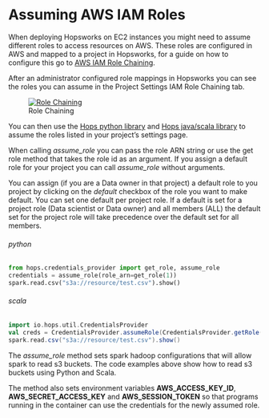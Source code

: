 # Assuming AWS IAM Roles
When deploying Hopsworks on EC2 instances you might need to assume different roles to access resources on AWS. 
These roles are configured in AWS and mapped to a project in Hopsworks, for a guide on how to configure this go to 
[AWS IAM Role Chaining](../../admin/iamRoleChaining.md).

After an administrator configured role mappings in Hopsworks you can see the roles you can assume in the Project 
Settings IAM Role Chaining tab.
<figure>
  <a href="../../../../assets/images/guides/iam_role/project-settings.png">
    <img src="../../../../assets/images/guides/iam_role/project-settings.png" alt="Role Chaining"/>
  </a>
  <figcaption>Role Chaining</figcaption>
</figure>

You can then use the [Hops python library](https://hops-py.logicalclocks.com/) and 
[Hops java/scala library](https://github.com/logicalclocks/hops-util) to assume the roles listed in your project’s settings page.

When calling _assume\_role_ you can pass the role ARN string or use the get role method that takes the role id 
as an argument. If you assign a default role for your project you can call _assume\_role_ without arguments.

You can assign (if you are a Data owner in that project) a default role to you project by clicking on the _default_ 
checkbox of the role you want to make default. You can set one default per project role. If a default is set for 
a project role (Data scientist or Data owner) and all members (ALL) the default set for the project role will take 
precedence over the default set for all members.

###### python
```python
from hops.credentials_provider import get_role, assume_role
credentials = assume_role(role_arn=get_role(1))
spark.read.csv("s3a://resource/test.csv").show()
```

###### scala
```scala
import io.hops.util.CredentialsProvider
val creds = CredentialsProvider.assumeRole(CredentialsProvider.getRole(1))
spark.read.csv("s3a://resource/test.csv").show()
```

The _assume\_role_  method sets spark hadoop configurations that will allow spark to read s3 buckets. The code examples 
above show how to read s3 buckets using Python and Scala.

The method also sets environment variables **AWS_ACCESS_KEY_ID**, **AWS_SECRET_ACCESS_KEY** and 
**AWS_SESSION_TOKEN** so that programs running in the container can use the credentials for the newly assumed role.